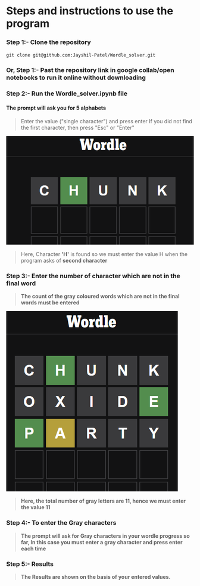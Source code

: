 # Steps and instructions to use the program
### Step 1:- Clone the repository
```console
git clone git@github.com:Jayshil-Patel/Wordle_solver.git
```

### Or, Step 1:- Past the repository link in google collab/open notebooks to run it online without downloading
### Step 2:- Run the Wordle_solver.ipynb file
#### The prompt will ask you for 5 alphabets 
> Enter the value ("single character") and press enter
> If you did not find the first character, then press "Esc" or "Enter"


<img src="https://github.com/Jayshil-Patel/Wordle_solver/blob/master/Images/first_word.png" >

> Here, Character <b>'H'</b> is found so we must enter the value H when the program asks of <b>second character<b>

  
### Step 3:- Enter the <b>number</b> of character which are not in the final word
> The count of the gray coloured words which are not in the final words must be entered
  
<img src="https://github.com/Jayshil-Patel/Wordle_solver/blob/master/Images/Gray_alphabets.png" >
  
> Here, the total number of gray letters are 11, hence we must enter the value 11
  
### Step 4:- To enter the Gray characters 

> The prompt will ask for Gray characters in your wordle progress so far, In this case you must enter a gray character and press enter each time

### Step 5:- Results

> The Results are shown on the basis of your entered values.

 
